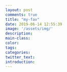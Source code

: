 ```yaml
---
layout: post
comments: true
title: "my-fav"
date: 2019-06-14 12:55:39
image: '/assets/img/'
description:
main-class:
color:
tags:
categories:
twitter_text:
introduction:
---
```

